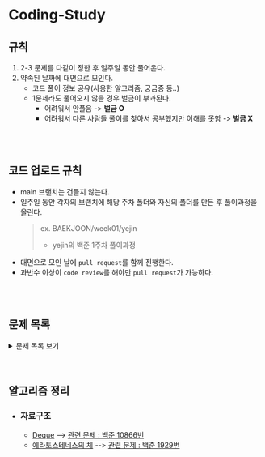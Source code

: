 # Coding-Study
## 규칙
1. 2-3 문제를 다같이 정한 후 일주일 동안 풀어온다.
2. 약속된 날짜에 대면으로 모인다.
    - 코드 풀이 정보 공유(사용한 알고리즘, 궁금증 등..)
    - 1문제라도 풀어오지 않을 경우 벌금이 부과된다.
        - 어려워서 안풀음 -> **벌금 O**
        - 어려워서 다른 사람들 풀이를 찾아서 공부했지만 이해를 못함 -> **벌금 X**

<br/>
<br/>

## 코드 업로드 규칙
- main 브랜치는 건들지 않는다.
- 일주일 동안 각자의 브랜치에 해당 주차 폴더와 자신의 폴더를 만든 후 풀이과정을 올린다.
    > ex. BAEKJOON/week01/yejin  
    > - yejin의  백준 1주차 풀이과정
- 대면으로 모인 날에 `pull request`를 함께 진행한다.
- 과반수 이상이 `code review`를 해야만 `pull request`가 가능하다.

<br/>
<br/>

## 문제 목록
<details>
<summary>문제 목록 보기</summary>
<div markdown="1">

|주차|문제|링크|
|---|---|---|
|1주차|백준] A-B(1001)<br/>백준] 별 찍기 - 1(2438)<br/>백준] 별 찍기 - 2(2439) <br/>백준] 윤년(2753) <br/> 백준] 팩토리얼(10872)|https://www.acmicpc.net/problem/1001 <br/> https://www.acmicpc.net/problem/2438 <br/> https://www.acmicpc.net/problem/2439 <br/> https://www.acmicpc.net/problem/2753 <br/> https://www.acmicpc.net/problem/10872|
|2주차|백준] 카드2<br/>백준] 회사에 있는 사람<br/>백준] 제로|https://www.acmicpc.net/problem/2164 <br/>https://www.acmicpc.net/problem/7785 <br/> https://www.acmicpc.net/problem/10773|
|3주차|백준] 단어 공부(1157)<br/>백준] 이동<br/>백준] 최단경로|https://www.acmicpc.net/problem/1157<br/>https://www.acmicpc.net/problem/1067<br/>https://www.acmicpc.net/problem/1753|
|4주차|백준] 덱(10866)<br/>백준] 모음의 수(1264)|https://www.acmicpc.net/problem/10866<br/>https://www.acmicpc.net/problem/1264|
|5주차|백준] 슈퍼마리오(2851)<br/>백준] 2루수 이름이 뭐야(17350)|https://www.acmicpc.net/problem/2851<br/>https://www.acmicpc.net/problem/17350|
|6주차|백준] 평균점수(10039)<br/>백준] 덱(10866) [re]|https://www.acmicpc.net/problem/10039<br/>https://www.acmicpc.net/problem/10866|

</div>
</details>

<br/>
<br/>

## 알고리즘 정리
- ### 자료구조
    - [Deque](https://puddle-horse-c8c.notion.site/Deque-5717b3f2251840b18a92620edadebf62)  -->   [관련 문제 : 백준 10866번](https://www.acmicpc.net/problem/10866)
    - [에라토스테네스의 체](https://puddle-horse-c8c.notion.site/9e76cf12e0604350a81222705138631d)  -->   [관련 문제 : 백준 1929번](https://www.acmicpc.net/problem/1929)

